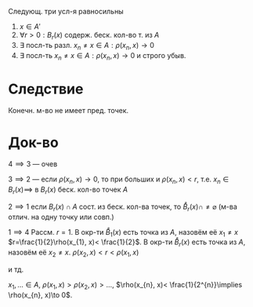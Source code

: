Следующ. три усл-я равносильны
1. $x \in A'$
2. $\forall r>0: B_{r}(x)$ содерж. беск. кол-во т. из $A$
3. $\exists$ посл-ть разл. $x_{n}\ne x \in A: \rho(x_{n}, x)\to 0$
4. $\exists$ посл-ть $x_{n}\ne x \in A: \rho(x_{n}, x)\to 0$ и строго убыв.
# Следствие

Конечн. м-во не имеет пред. точек.
# Док-во
$4\implies 3$ — очев

$3\implies 2$ — если $\rho(x_{n}, x)\to 0$, то при больших и $\rho(x_{n}, x)<r$, т.е. $x_{n} \in B_{r}(x)\implies$ в $B_{r}(x)$ беск. кол-во точек $A$

$2\implies 1$ если $B_{r}(x)\cap A$ сост. из беск. кол-ва точек, то $\mathring{B}_{r}(x)\cap \ne \varnothing$ (м-ва отлич. на одну точку или совп.)

$1\implies 4$
Рассм. $r=1$. В окр-ти $\mathring{B}_{1}(x)$ есть точка из $A$, назовём её $x_{1}\ne x$
$r=\frac{1}{2}\rho(x_{1}, x)< \frac{1}{2}$. В окр-ти $\mathring{B}_{r}(x)$ есть точка из $A$, назовём её $x_{2}\ne x$. $\rho(x_{2}, x)<r<\rho(x_{1}, x)$

и тд.

$x_{1}, \dots \in A,$ $\rho(x_{1}, x)>\rho(x_{2}, x)>\dots$, $\rho(x_{n}, x)< \frac{1}{2^{n}}\implies \rho(x_{n}, x)\to 0$.